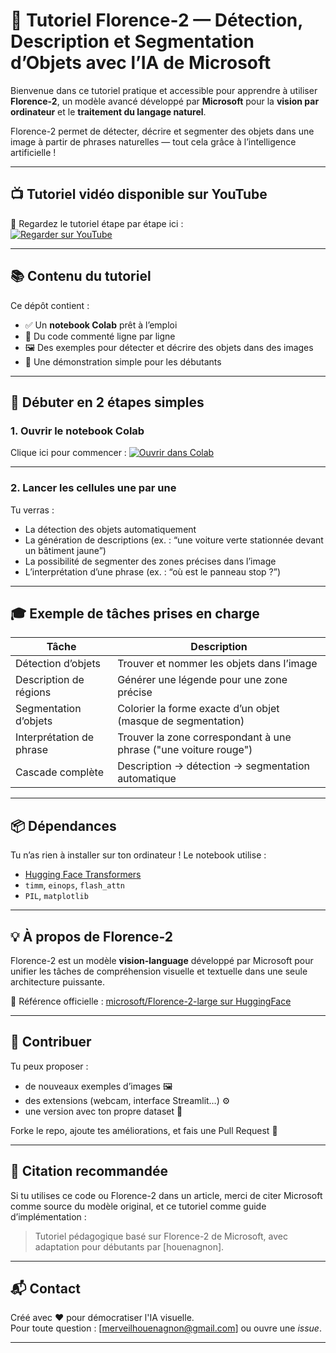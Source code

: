 # 🌸 Tutoriel Florence-2 — Détection, Description et Segmentation d’Objets avec l’IA de Microsoft

Bienvenue dans ce tutoriel pratique et accessible pour apprendre à utiliser **Florence-2**, un modèle avancé développé par **Microsoft** pour la **vision par ordinateur** et le **traitement du langage naturel**.

Florence-2 permet de détecter, décrire et segmenter des objets dans une image à partir de phrases naturelles — tout cela grâce à l’intelligence artificielle !

---
## 📺 Tutoriel vidéo disponible sur YouTube

🎥 Regardez le tutoriel étape par étape ici :  
[![Regarder sur YouTube](https://img.shields.io/badge/📺%20Tutoriel%20YouTube-Regarder%20la%20vidéo-red?style=for-the-badge)](https://www.youtube.com/watch?v=TON_LIEN)

---

## 📚 Contenu du tutoriel

Ce dépôt contient :

- ✅ Un **notebook Colab** prêt à l’emploi
- 🧠 Du code commenté ligne par ligne
- 🖼️ Des exemples pour détecter et décrire des objets dans des images
- 🧰 Une démonstration simple pour les débutants

---

## 🚀 Débuter en 2 étapes simples

### 1. Ouvrir le notebook Colab

Clique ici pour commencer :
[![Ouvrir dans Colab]([https://colab.research.google.com/assets/colab-badge.svg)]([https://colab.research.google.com/github/<votre-utilisateur>/<nom-du-depot>/blob/main/florence2_tutoriel.ipynb](https://github.com/houenagnon/florence2-vision-tutoriel](https://colab.research.google.com/drive/1M-nnSCeTyyxk4B5rP7-deQ9B3I8_Fr52?usp=sharing)))

---

### 2. Lancer les cellules une par une

Tu verras :
- La détection des objets automatiquement
- La génération de descriptions (ex. : “une voiture verte stationnée devant un bâtiment jaune”)
- La possibilité de segmenter des zones précises dans l’image
- L’interprétation d’une phrase (ex. : “où est le panneau stop ?”)

---

## 🎓 Exemple de tâches prises en charge

| Tâche                         | Description                                                             |
|------------------------------|-------------------------------------------------------------------------|
| Détection d’objets           | Trouver et nommer les objets dans l’image                               |
| Description de régions       | Générer une légende pour une zone précise                               |
| Segmentation d’objets        | Colorier la forme exacte d’un objet (masque de segmentation)            |
| Interprétation de phrase     | Trouver la zone correspondant à une phrase ("une voiture rouge")        |
| Cascade complète             | Description → détection → segmentation automatique                      |

---

## 📦 Dépendances

Tu n’as rien à installer sur ton ordinateur ! Le notebook utilise :

- [Hugging Face Transformers](https://huggingface.co/docs/transformers/)
- `timm`, `einops`, `flash_attn`
- `PIL`, `matplotlib`

---

## 💡 À propos de Florence-2

Florence-2 est un modèle **vision-language** développé par Microsoft pour unifier les tâches de compréhension visuelle et textuelle dans une seule architecture puissante.

🔗 Référence officielle : [microsoft/Florence-2-large sur HuggingFace](https://huggingface.co/microsoft/Florence-2-large)

---

## 🤝 Contribuer

Tu peux proposer :
- de nouveaux exemples d’images 🖼️
- des extensions (webcam, interface Streamlit…) ⚙️
- une version avec ton propre dataset 💾

Forke le repo, ajoute tes améliorations, et fais une Pull Request 🙌

---

## 📜 Citation recommandée

Si tu utilises ce code ou Florence-2 dans un article, merci de citer Microsoft comme source du modèle original, et ce tutoriel comme guide d’implémentation :

> Tutoriel pédagogique basé sur Florence-2 de Microsoft, avec adaptation pour débutants par [houenagnon].

---

## 📬 Contact

Créé avec ❤️ pour démocratiser l'IA visuelle.  
Pour toute question : [merveilhouenagnon@gmail.com] ou ouvre une *issue*.

---
